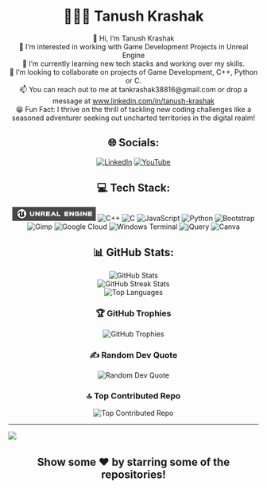 <h1 align="center">👨🏻‍💻 Tanush Krashak</h1>

<p align="center">
  👋 Hi, I’m Tanush Krashak<br>
  👀 I’m interested in working with Game Development Projects in Unreal Engine <br>
  🌱 I’m currently learning new tech stacks and working over my skills.<br>
  💞️ I’m looking to collaborate on projects of Game Development, C++, Python or C.<br>
  📫 You can reach out to me at tankrashak38816@gmail.com or drop a message at <a href="www.linkedin.com/in/tanush-krashak">www.linkedin.com/in/tanush-krashak</a><br>
  😁 Fun Fact: I thrive on the thrill of tackling new coding challenges like a seasoned adventurer seeking out uncharted territories in the digital realm!
</p>

<h2 align="center">🌐 Socials:</h2>

<p align="center">
  <a href="https://linkedin.com/in/tanush-krashak"><img src="https://img.shields.io/badge/LinkedIn-%230077B5.svg?logo=linkedin&logoColor=white" alt="LinkedIn"></a>
  <a href="https://youtube.com/@UCL20m-5IEUNxkLKJOhFgkrA"><img src="https://img.shields.io/badge/YouTube-%23FF0000.svg?logo=YouTube&logoColor=white" alt="YouTube"></a>
</p>

<h2 align="center">💻 Tech Stack:</h2>

<p align="center">
  <img src="New Project.jpg" style="height:28px">
  <img src="https://img.shields.io/badge/c++-%2300599C.svg?style=for-the-badge&logo=c%2B%2B&logoColor=white" alt="C++">
  <img src="https://img.shields.io/badge/c-%2300599C.svg?style=for-the-badge&logo=c&logoColor=white" alt="C">
  <img src="https://img.shields.io/badge/javascript-%23323330.svg?style=for-the-badge&logo=javascript&logoColor=%23F7DF1E" alt="JavaScript">
  <img src="https://img.shields.io/badge/python-3670A0?style=for-the-badge&logo=python&logoColor=ffdd54" alt="Python">
  <img src="https://img.shields.io/badge/bootstrap-%238511FA.svg?style=for-the-badge&logo=bootstrap&logoColor=white" alt="Bootstrap">
  <img src="https://img.shields.io/badge/Gimp-657D8B?style=for-the-badge&logo=gimp&logoColor=FFFFFF" alt="Gimp">
  <img src="https://img.shields.io/badge/GoogleCloud-%234285F4.svg?style=for-the-badge&logo=google-cloud&logoColor=white" alt="Google Cloud">
  <img src="https://img.shields.io/badge/Windows%20Terminal-%234D4D4D.svg?style=for-the-badge&logo=windows-terminal&logoColor=white" alt="Windows Terminal">
  <img src="https://img.shields.io/badge/jquery-%230769AD.svg?style=for-the-badge&logo=jquery&logoColor=white" alt="jQuery">
  <img src="https://img.shields.io/badge/Canva-%2300C4CC.svg?style=for-the-badge&logo=Canva&logoColor=white" alt="Canva">
</p>

<h2 align="center">📊 GitHub Stats:</h2>

<p align="center">
  <img src="https://github-readme-stats.vercel.app/api?username=TanushKrashak&theme=dark&hide_border=false&include_all_commits=false&count_private=true" alt="GitHub Stats"><br/>
  <img src="https://github-readme-streak-stats.herokuapp.com/?user=TanushKrashak&theme=dark&hide_border=false" alt="GitHub Streak Stats"><br/>
  <img src="https://github-readme-stats.vercel.app/api/top-langs/?username=TanushKrashak&theme=dark&hide_border=false&include_all_commits=false&count_private=true&layout=compact" alt="Top Languages">
</p>

<h3 align="center">🏆 GitHub Trophies</h3>

<p align="center">
  <img src="https://github-profile-trophy.vercel.app/?username=TanushKrashak&theme=radical&no-frame=false&no-bg=false&margin-w=4" alt="GitHub Trophies">
</p>

<h3 align="center">✍️ Random Dev Quote</h3>

<p align="center">
  <img src="https://quotes-github-readme.vercel.app/api?type=horizontal&theme=radical" alt="Random Dev Quote">
</p>

<h3 align="center">🔝 Top Contributed Repo</h3>

<p align="center">
  <img src="https://github-contributor-stats.vercel.app/api?username=TanushKrashak&limit=5&theme=dark&combine_all_yearly_contributions=true" alt="Top Contributed Repo">
</p>

---

![](https://komarev.com/ghpvc/?username=TanushKrashak&base=107)


<h2 align="center">Show some ❤️ by starring some of the repositories!</h2>
